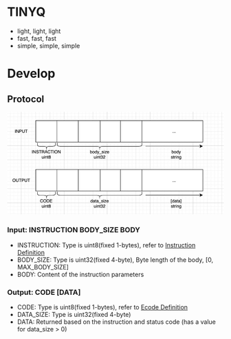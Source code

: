 # TINYQ

- light, light, light
- fast, fast, fast
- simple, simple, simple

# Develop

## Protocol

![](./docs/protocol.jpg)

### Input: INSTRUCTION BODY_SIZE BODY

- INSTRUCTION: Type is uint8(fixed 1-bytes), refer to [Instruction Definition](./src/instruction.rs)
- BODY_SIZE: Type is uint32(fixed 4-byte), Byte length of the body, [0, MAX_BODY_SIZE]
- BODY: Content of the instruction parameters

### Output: CODE [DATA]

- CODE: Type is uint8(fixed 1-bytes), refer to [Ecode Definition](./src/ecode.rs)
- DATA_SIZE: Type is uint32(fixed 4-byte)
- DATA: Returned based on the instruction and status code (has a value for data_size > 0)
